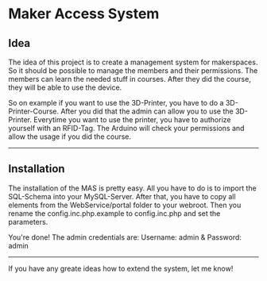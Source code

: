 Maker Access System
====================
Idea
----
The idea of this project is to create a management system for makerspaces.
So it should be possible to manage the members and their permissions.
The members can learn the needed stuff in courses. After they did the course, they will be able to use the device.

So on example if you want to use the 3D-Printer, you have to do a 3D-Printer-Course. After you did that the admin can allow you to use the 3D-Printer.
Everytime you want to use the printer, you have to authorize yourself with an RFID-Tag. The Arduino will check your permissions and allow the usage if you did the course.
***

Installation
----
The installation of the MAS is pretty easy. All you have to do is to import the SQL-Schema into your MySQL-Server.
After that, you have to copy all elements from the WebService/portal folder to your webroot.
Then you rename the config.inc.php.example to config.inc.php and set the parameters.

You're done!
The admin credentials are: Username: admin & Password: admin
***
If you have any greate ideas how to extend the system, let me know!
